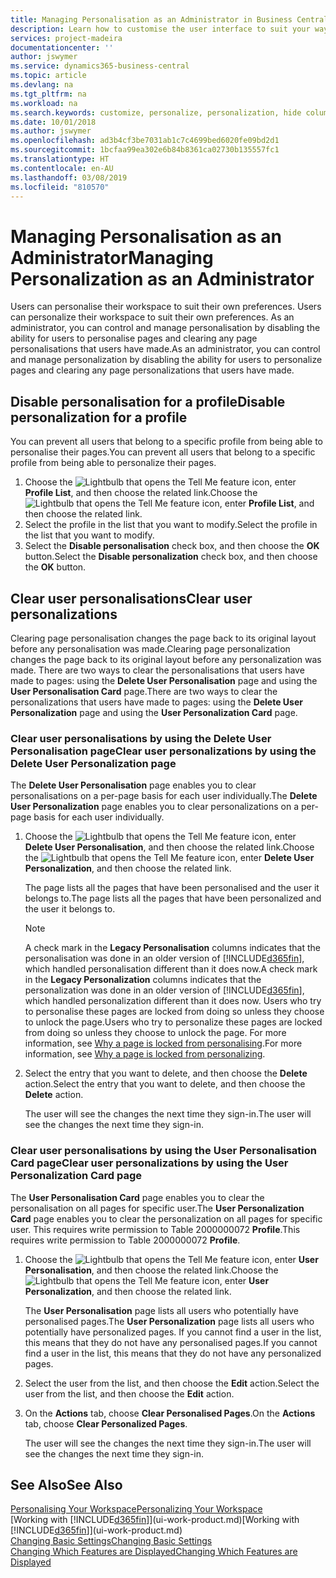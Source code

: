 ```yaml
---
title: Managing Personalisation as an Administrator in Business Central | Microsoft Docs
description: Learn how to customise the user interface to suit your way of working.
services: project-madeira
documentationcenter: ''
author: jswymer
ms.service: dynamics365-business-central
ms.topic: article
ms.devlang: na
ms.tgt_pltfrm: na
ms.workload: na
ms.search.keywords: customize, personalize, personalization, hide columns, remove fields, move fields
ms.date: 10/01/2018
ms.author: jswymer
ms.openlocfilehash: ad3b4cf3be7031ab1c7c4699bed6020fe09bd2d1
ms.sourcegitcommit: 1bcfaa99ea302e6b84b8361ca02730b135557fc1
ms.translationtype: HT
ms.contentlocale: en-AU
ms.lasthandoff: 03/08/2019
ms.locfileid: "810570"
---
```

# <a name="managing-personalization-as-an-administrator"></a><span data-ttu-id="9fa0f-103">Managing Personalisation as an Administrator</span><span class="sxs-lookup"><span data-stu-id="9fa0f-103">Managing Personalization as an Administrator</span></span>
<span data-ttu-id="9fa0f-104"><!--NAV in the Web client--> Users can personalise their workspace to suit their own preferences.</span><span class="sxs-lookup"><span data-stu-id="9fa0f-104"><!--NAV in the Web client--> Users can personalize their workspace to suit their own preferences.</span></span> <span data-ttu-id="9fa0f-105">As an administrator, you can control and manage personalisation by disabling the ability for users to personalise pages and clearing any page personalisations that users have made.</span><span class="sxs-lookup"><span data-stu-id="9fa0f-105">As an administrator, you can control and manage personalization by disabling the ability for users to personalize pages and clearing any page personalizations that users have made.</span></span>

## <a name="disable-personalization-for-a-profile"></a><span data-ttu-id="9fa0f-106">Disable personalisation for a profile</span><span class="sxs-lookup"><span data-stu-id="9fa0f-106">Disable personalization for a profile</span></span>
<span data-ttu-id="9fa0f-107">You can prevent all users that belong to a specific profile from being able to personalise their pages.</span><span class="sxs-lookup"><span data-stu-id="9fa0f-107">You can prevent all users that belong to a specific profile from being able to personalize their pages.</span></span>
1.  <span data-ttu-id="9fa0f-108">Choose the ![Lightbulb that opens the Tell Me feature](media/ui-search/search_small.png "Tell me what you want to do") icon, enter **Profile List**, and then choose the related link.</span><span class="sxs-lookup"><span data-stu-id="9fa0f-108">Choose the ![Lightbulb that opens the Tell Me feature](media/ui-search/search_small.png "Tell me what you want to do") icon, enter **Profile List**, and then choose the related link.</span></span>
2.  <span data-ttu-id="9fa0f-109">Select the profile in the list that you want to modify.</span><span class="sxs-lookup"><span data-stu-id="9fa0f-109">Select the profile in the list that you want to modify.</span></span>
3. <span data-ttu-id="9fa0f-110">Select the **Disable personalisation** check box, and then choose the **OK** button.</span><span class="sxs-lookup"><span data-stu-id="9fa0f-110">Select the **Disable personalization** check box, and then choose the **OK** button.</span></span>

## <a name="clear-user-personalizations"></a><span data-ttu-id="9fa0f-111">Clear user personalisations</span><span class="sxs-lookup"><span data-stu-id="9fa0f-111">Clear user personalizations</span></span>

<span data-ttu-id="9fa0f-112">Clearing page personalisation changes the page back to its original layout before any personalisation was made.</span><span class="sxs-lookup"><span data-stu-id="9fa0f-112">Clearing page personalization changes the page back to its original layout before any personalization was made.</span></span> <span data-ttu-id="9fa0f-113">There are two ways to clear the personalisations that users have made to pages: using the **Delete User Personalisation** page and using the **User Personalisation Card** page.</span><span class="sxs-lookup"><span data-stu-id="9fa0f-113">There are two ways to clear the personalizations that users have made to pages: using the **Delete User Personalization** page and using the **User Personalization Card** page.</span></span>

### <a name="clear-user-personalizations-by-using-the-delete-user-personalization-page"></a><span data-ttu-id="9fa0f-114">Clear user personalisations by using the Delete User Personalisation page</span><span class="sxs-lookup"><span data-stu-id="9fa0f-114">Clear user personalizations by using the Delete User Personalization page</span></span>

<span data-ttu-id="9fa0f-115">The **Delete User Personalisation** page enables you to clear personalisations on a per-page basis for each user individually.</span><span class="sxs-lookup"><span data-stu-id="9fa0f-115">The **Delete User Personalization** page enables you to clear personalizations on a per-page basis for each user individually.</span></span>

1.  <span data-ttu-id="9fa0f-116">Choose the ![Lightbulb that opens the Tell Me feature](media/ui-search/search_small.png "Tell me what you want to do") icon, enter **Delete User Personalisation**, and then choose the related link.</span><span class="sxs-lookup"><span data-stu-id="9fa0f-116">Choose the ![Lightbulb that opens the Tell Me feature](media/ui-search/search_small.png "Tell me what you want to do") icon, enter **Delete User Personalization**, and then choose the related link.</span></span>

    <span data-ttu-id="9fa0f-117">The page lists all the pages that have been personalised and the user it belongs to.</span><span class="sxs-lookup"><span data-stu-id="9fa0f-117">The page lists all the pages that have been personalized and the user it belongs to.</span></span>

    >[!NOTE]
    > <span data-ttu-id="9fa0f-118">A check mark in the **Legacy Personalisation** columns indicates that the personalisation was done in an older version of [!INCLUDE[d365fin](includes/d365fin_md.md)], which handled personalisation different than it does now.</span><span class="sxs-lookup"><span data-stu-id="9fa0f-118">A check mark in the **Legacy Personalization** columns indicates that the personalization was done in an older version of [!INCLUDE[d365fin](includes/d365fin_md.md)], which handled personalization different than it does now.</span></span> <span data-ttu-id="9fa0f-119">Users who try to personalise these pages are locked from doing so unless they choose to unlock the page.</span><span class="sxs-lookup"><span data-stu-id="9fa0f-119">Users who try to personalize these pages are locked from doing so unless they choose to unlock the page.</span></span> <span data-ttu-id="9fa0f-120">For more information, see [Why a page is locked from personalising](ui-personalization-locked.md).</span><span class="sxs-lookup"><span data-stu-id="9fa0f-120">For more information, see [Why a page is locked from personalizing](ui-personalization-locked.md).</span></span>

2. <span data-ttu-id="9fa0f-121">Select the entry that you want to delete, and then choose the **Delete** action.</span><span class="sxs-lookup"><span data-stu-id="9fa0f-121">Select the entry that you want to delete, and then choose the **Delete** action.</span></span>

    <span data-ttu-id="9fa0f-122">The user will see the changes the next time they sign-in.</span><span class="sxs-lookup"><span data-stu-id="9fa0f-122">The user will see the changes the next time they sign-in.</span></span>

### <a name="clear-user-personalizations-by-using-the-user-personalization-card-page"></a><span data-ttu-id="9fa0f-123">Clear user personalisations by using the User Personalisation Card page</span><span class="sxs-lookup"><span data-stu-id="9fa0f-123">Clear user personalizations by using the User Personalization Card page</span></span>

<span data-ttu-id="9fa0f-124">The **User Personalisation Card** page enables you to clear the personalisation on all pages for specific user.</span><span class="sxs-lookup"><span data-stu-id="9fa0f-124">The **User Personalization Card** page enables you to clear the personalization on all pages for specific user.</span></span> <span data-ttu-id="9fa0f-125">This requires write permission to Table 2000000072 **Profile**.</span><span class="sxs-lookup"><span data-stu-id="9fa0f-125">This requires write permission to Table 2000000072 **Profile**.</span></span>

1.  <span data-ttu-id="9fa0f-126">Choose the ![Lightbulb that opens the Tell Me feature](media/ui-search/search_small.png "Tell me what you want to do") icon, enter **User Personalisation**, and then choose the related link.</span><span class="sxs-lookup"><span data-stu-id="9fa0f-126">Choose the ![Lightbulb that opens the Tell Me feature](media/ui-search/search_small.png "Tell me what you want to do") icon, enter **User Personalization**, and then choose the related link.</span></span>

    <span data-ttu-id="9fa0f-127">The **User Personalisation** page lists all users who potentially have personalised pages.</span><span class="sxs-lookup"><span data-stu-id="9fa0f-127">The **User Personalization** page lists all users who potentially have personalized pages.</span></span> <span data-ttu-id="9fa0f-128">If you cannot find a user in the list, this means that they do not have any personalised pages.</span><span class="sxs-lookup"><span data-stu-id="9fa0f-128">If you cannot find a user in the list, this means that they do not have any personalized pages.</span></span>

2. <span data-ttu-id="9fa0f-129">Select the user from the list, and then choose the **Edit** action.</span><span class="sxs-lookup"><span data-stu-id="9fa0f-129">Select the user from the list, and then choose the **Edit** action.</span></span>

3.  <span data-ttu-id="9fa0f-130">On the **Actions** tab, choose **Clear Personalised Pages**.</span><span class="sxs-lookup"><span data-stu-id="9fa0f-130">On the **Actions** tab, choose **Clear Personalized Pages**.</span></span>

    <span data-ttu-id="9fa0f-131">The user will see the changes the next time they sign-in.</span><span class="sxs-lookup"><span data-stu-id="9fa0f-131">The user will see the changes the next time they sign-in.</span></span>

## <a name="see-also"></a><span data-ttu-id="9fa0f-132">See Also</span><span class="sxs-lookup"><span data-stu-id="9fa0f-132">See Also</span></span>
[<span data-ttu-id="9fa0f-133">Personalising Your Workspace</span><span class="sxs-lookup"><span data-stu-id="9fa0f-133">Personalizing Your Workspace</span></span>](ui-personalization-user.md)  
<span data-ttu-id="9fa0f-134">[Working with [!INCLUDE[d365fin](includes/d365fin_md.md)]](ui-work-product.md)</span><span class="sxs-lookup"><span data-stu-id="9fa0f-134">[Working with [!INCLUDE[d365fin](includes/d365fin_md.md)]](ui-work-product.md)</span></span>  
[<span data-ttu-id="9fa0f-135">Changing Basic Settings</span><span class="sxs-lookup"><span data-stu-id="9fa0f-135">Changing Basic Settings</span></span>](ui-change-basic-settings.md)  
[<span data-ttu-id="9fa0f-136">Changing Which Features are Displayed</span><span class="sxs-lookup"><span data-stu-id="9fa0f-136">Changing Which Features are Displayed</span></span>](ui-experiences.md)  
